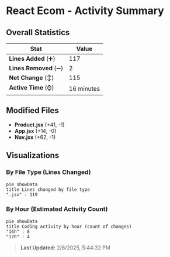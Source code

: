 # React Ecom - Activity Summary 

## Overall Statistics

| Stat                   | Value                                                             |
| ---------------------- | ----------------------------------------------------------------- |
| **Lines Added** (➕)   | 117                                          |
| **Lines Removed** (➖) | 2                                        |
| **Net Change** (↕)    | 115                |
| **Active Time** (⌚)   | 16 minutes |


## Modified Files
- **Product.jsx** (+41, -1)
- **App.jsx** (+14, -0)
- **Nav.jsx** (+62, -1)

## Visualizations

### By File Type (Lines Changed)

```mermaid
pie showData
title Lines changed by file type
".jsx" : 119
```

### By Hour (Estimated Activity Count)

```mermaid
pie showData
title Coding activity by hour (count of changes)
"16h" : 8
"17h" : 4
```


> **Last Updated:** 2/6/2025, 5:44:32 PM